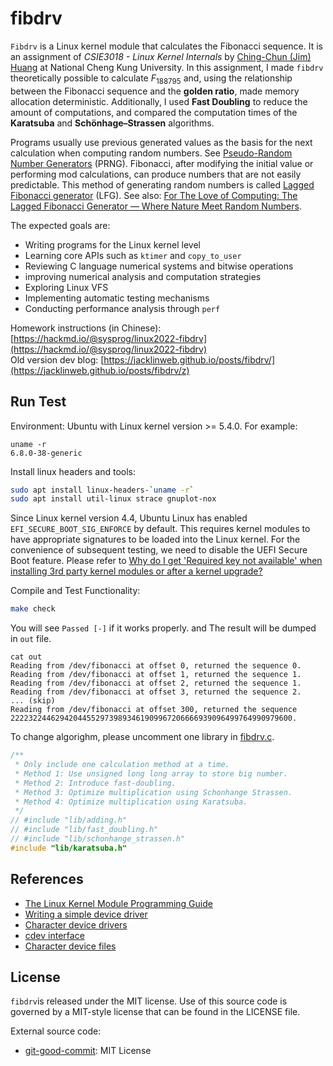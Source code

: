 # fibdrv

`Fibdrv` is a Linux kernel module that calculates the Fibonacci sequence. It is an assignment of *CSIE3018 - Linux Kernel Internals* by [Ching-Chun (Jim) Huang](https://www.csie.ncku.edu.tw/en/members/5) at National Cheng Kung University. In this assignment, I made `fibdrv` theoretically possible to calculate $F_{188795}$ and, using the relationship between the Fibonacci sequence and the **golden ratio**, made memory allocation deterministic. Additionally, I used **Fast Doubling** to reduce the amount of computations, and compared the computation times of the **Karatsuba** and **Schönhage–Strassen** algorithms.

Programs usually use previous generated values as the basis for the next calculation when computing random numbers. See [Pseudo-Random Number Generators](https://en.wikipedia.org/wiki/Pseudorandom_number_generator) (PRNG). Fibonacci, after modifying the initial value or performing mod calculations, can produce numbers that are not easily predictable. This method of generating random numbers is called [Lagged Fibonacci generator](https://en.wikipedia.org/wiki/Lagged_Fibonacci_generator) (LFG). See also: [For The Love of Computing: The Lagged Fibonacci Generator — Where Nature Meet Random Numbers](https://medium.com/asecuritysite-when-bob-met-alice/for-the-love-of-computing-the-lagged-fibonacci-generator-where-nature-meet-random-numbers-f9fb5bd6c237).

The expected goals are:
- Writing programs for the Linux kernel level
- Learning core APIs such as `ktimer` and `copy_to_user`
- Reviewing C language numerical systems and bitwise operations
- improving numerical analysis and computation strategies
- Exploring Linux VFS
- Implementing automatic testing mechanisms
- Conducting performance analysis through `perf`

Homework instructions (in Chinese): [https://hackmd.io/@sysprog/linux2022-fibdrv](https://hackmd.io/@sysprog/linux2022-fibdrv)  
Old version dev blog: [https://jacklinweb.github.io/posts/fibdrv/](https://jacklinweb.github.io/posts/fibdrv/z)

## Run Test

Environment: Ubuntu with Linux kernel version >= 5.4.0. For example:

```
uname -r
6.8.0-38-generic
```

Install linux headers and tools:

```bash
sudo apt install linux-headers-`uname -r`
sudo apt install util-linux strace gnuplot-nox
```

Since Linux kernel version 4.4, Ubuntu Linux has enabled `EFI_SECURE_BOOT_SIG_ENFORCE` by default. This requires kernel modules to have appropriate signatures to be loaded into the Linux kernel. For the convenience of subsequent testing, we need to disable the UEFI Secure Boot feature. Please refer to [Why do I get 'Required key not available' when installing 3rd party kernel modules or after a kernel upgrade?](https://askubuntu.com/questions/762254/why-do-i-get-required-key-not-available-when-install-3rd-party-kernel-modules)

Compile and Test Functionality:

```bash
make check
```

You will see `Passed [-]` if it works properly. and The result will be dumped in `out` file.

```
cat out
Reading from /dev/fibonacci at offset 0, returned the sequence 0.
Reading from /dev/fibonacci at offset 1, returned the sequence 1.
Reading from /dev/fibonacci at offset 2, returned the sequence 1.
Reading from /dev/fibonacci at offset 3, returned the sequence 2.
... (skip)
Reading from /dev/fibonacci at offset 300, returned the sequence 222232244629420445529739893461909967206666939096499764990979600.
```

To change algorighm, please uncomment one library in [fibdrv.c](./fibdrv.c).

```c
/** 
 * Only include one calculation method at a time.
 * Method 1: Use unsigned long long array to store big number. 
 * Method 2: Introduce fast-doubling.
 * Method 3: Optimize multiplication using Schonhange Strassen.
 * Method 4: Optimize multiplication using Karatsuba.
 */
// #include "lib/adding.h"
// #include "lib/fast_doubling.h"
// #include "lib/schonhange_strassen.h"
#include "lib/karatsuba.h"
```

## References
* [The Linux Kernel Module Programming Guide](https://sysprog21.github.io/lkmpg/)
* [Writing a simple device driver](https://www.apriorit.com/dev-blog/195-simple-driver-for-linux-os)
* [Character device drivers](https://linux-kernel-labs.github.io/refs/heads/master/labs/device_drivers.html)
* [cdev interface](https://lwn.net/Articles/195805/)
* [Character device files](https://sysplay.in/blog/linux-device-drivers/2013/06/character-device-files-creation-operations/)

## License

`fibdrv`is released under the MIT license. Use of this source code is governed by
a MIT-style license that can be found in the LICENSE file.

External source code:
* [git-good-commit](https://github.com/tommarshall/git-good-commit): MIT License
